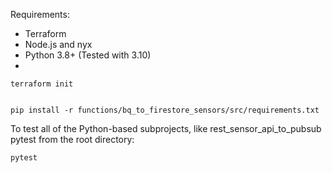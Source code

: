
Requirements:
- Terraform
- Node.js and nyx
- Python 3.8+  (Tested with 3.10)
- 


```shell
terraform init


pip install -r functions/bq_to_firestore_sensors/src/requirements.txt
```

To test all of the Python-based subprojects, like rest_sensor_api_to_pubsub
pytest from the root directory:

```shell
pytest
```